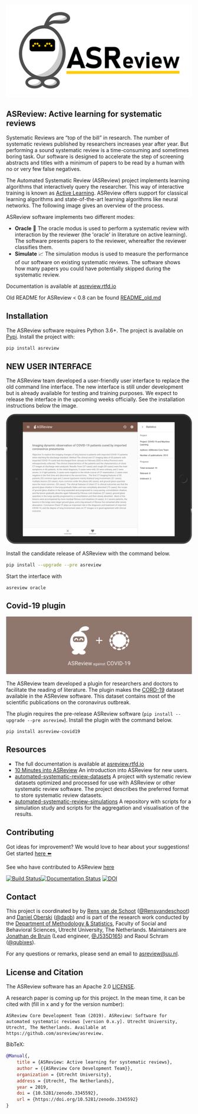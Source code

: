 [![ASReview bot](images/RepoCardGithub-1280x640px.png)](https://github.com/asreview/asreview)

## ASReview: Active learning for systematic reviews

Systematic Reviews are “top of the bill” in research. The number of systematic
reviews published by researchers increases year after year. But performing a
sound systematic review is a time-consuming and sometimes boring task. Our
software is designed to accelerate the step of screening abstracts and titles
with a minimum of papers to be read by a human with no or very few false negatives.

The Automated Systematic Review (ASReview) project implements learning algorithms that interactively query the
researcher. This way of interactive training is known as
[Active Learning](https://en.wikipedia.org/wiki/Active_learning_(machine_learning)).
ASReview offers support for classical learning algorithms and
state-of-the-art learning algorithms like neural networks. The following image
gives an overview of the process.

ASReview software implements two different modes:

- **Oracle** :crystal_ball: The oracle modus is used to perform a systematic review with
  interaction by the reviewer (the 'oracle' in literature on active learning).
  The software presents papers to the reviewer, whereafter the reviewer classifies them.
- **Simulate** :chart_with_upwards_trend: The simulation modus is used to measure the performance of our
  software on existing systematic reviews. The software shows how many
  papers you could have potentially skipped during the systematic review.

Documentation is available at [asreview.rtfd.io](https://asreview.rtfd.io)

Old README for ASReview < 0.8 can be found [README_old.md](https://github.com/asreview/asreview/blob/master/README_old.md)

## Installation

The ASReview software requires Python 3.6+. The project is available on [Pypi](https://pypi.org/project/asreview/). Install the
project with:

```bash
pip install asreview
```

## NEW USER INTERFACE

The ASReview team developed a user-friendly user interface to replace the old command line interface. The new interface is still under development but is already available for testing and training purposes. We expect to release the interface in the upcoming weeks officially. See the installation instructions below the image.

![ASReview Command Line Interface](https://github.com/asreview/asreview/blob/master/images/ASReviewWebApp.png?raw=true)

Install the candidate release of ASReview with the command below. 

```bash
pip install --upgrade --pre asreview
```

Start the interface with 

```
asreview oracle
```

## Covid-19 plugin

![Covid-19 Plugin](https://github.com/asreview/asreview/blob/master/images/intro-covid19-small.png?raw=true)

The ASReview team developed a plugin for researchers and doctors to facilitate the reading of literature. The plugin makes the [CORD-19](https://pages.semanticscholar.org/coronavirus-research) dataset available in the ASReview software. This dataset contains most of the scientific publications on the coronavirus outbreak. 

The plugin requires the pre-release ASReview software (`pip install --upgrade --pre asreview`). Install the plugin with the command below.

```
pip install asreview-covid19
```


## Resources

- The full documentation is available at [asreview.rtfd.io](https://asreview.rtfd.io)
- [10 Minutes into ASReview](https://asreview.readthedocs.io/en/latest/10minutes_asreview.html) An introduction into ASReview for new users. 
- [automated-systematic-review-datasets](https://github.com/asreview/systematic-review-datasets) A project with systematic review datasets optimized and processed for use with ASReview or other systematic review software. The project describes the preferred format to store systematic review datasets.
- [automated-systematic-review-simulations](https://github.com/asreview/automated-systematic-review-simulations) A repository with scripts for a simulation study and scripts for the aggregation and visualisation of the results.


## Contributing
Got ideas for improvement? We would love to hear about your suggestions! Get started [here :arrow_left:](https://github.com/asreview/asreview/blob/master/CONTRIBUTING.md)

See who have contributed to ASReview [here](https://github.com/asreview/asreview/blob/master/CONTRIBUTORS.md)


[![Build Status](https://img.shields.io/endpoint.svg?url=https%3A%2F%2Factions-badge.atrox.dev%2Fasreview%2Fasreview%2Fbadge%3Fref%3Dmaster&style=flat)](https://actions-badge.atrox.dev/asreview/asreview/goto?ref=master)[![Documentation Status](https://readthedocs.org/projects/asreview/badge/?version=latest)](https://asreview.readthedocs.io/en/latest/?badge=latest) [![DOI](https://zenodo.org/badge/DOI/10.5281/zenodo.3345592.svg)](https://doi.org/10.5281/zenodo.3345592)

## Contact
This project is coordinated by by [Rens van de Schoot](https://www.rensvandeschoot.com) ([@Rensvandeschoot](https://github.com/Rensvandeschoot)) and [Daniel Oberski](https://www.uu.nl/staff/DLOberski) ([@daob](https://github.com/daob)) and is part of the research work conducted by the [Department of
Methodology & Statistics](https://www.uu.nl/en/organisation/faculty-of-social-and-behavioural-sciences/about-the-faculty/departments/methodology-statistics), Faculty of Social and Behavioral Sciences, Utrecht
University, The Netherlands. Maintainers are [Jonathan de Bruin](https://www.uu.nl/staff/JdeBruin1) (Lead engineer, [@J535D165](https://github.com/J535D165)) and Raoul Schram ([@qubixes](https://github.com/qubixes)).

For any questions or remarks, please send an email to asreview@uu.nl.


## License and Citation

The ASReview software has an Apache 2.0 [LICENSE](LICENSE).

A research paper is coming up for this project. In the mean time, it can be cited with (fill in x and y for the version number):

```
ASReview Core Development Team (2019). ASReview: Software for automated systematic reviews [version 0.x.y]. Utrecht University, Utrecht, The Netherlands. Available at https://github.com/asreview/asreview.
```

BibTeX:

```bibtex
@Manual{,
    title = {ASReview: Active learning for systematic reviews},
    author = {{ASReview Core Development Team}},
    organization = {Utrecht University},
    address = {Utrecht, The Netherlands},
    year = 2019,
    doi = {10.5281/zenodo.3345592},
    url = {https://doi.org/10.5281/zenodo.3345592}
}
```
